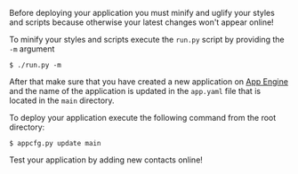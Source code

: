 Before deploying your application you must minify and uglify your styles
and scripts because otherwise your latest changes won't appear online!

To minify your styles and scripts execute the `run.py` script by
providing the `-m` argument

    $ ./run.py -m

After that make sure that you have created a new application on
[App Engine](http://appengine.google.com)
and the name of the application is updated in the `app.yaml`
file that is located in the `main` directory.

To deploy your application execute the following command from the
root directory:

    $ appcfg.py update main

Test your application by adding new contacts online!
